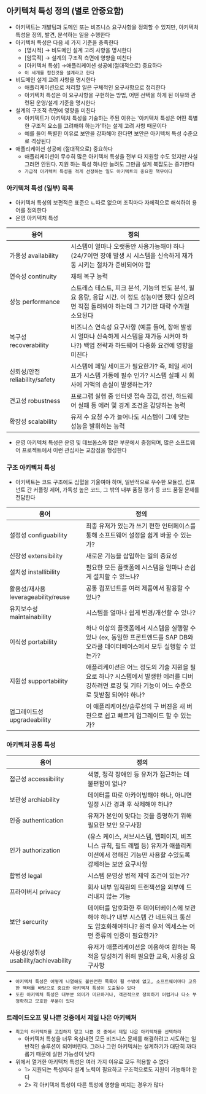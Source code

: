 ## 아키텍처 특성 정의 (별로 안중요함)

- 아키텍트는 개발팀과 도메인 또는 비즈니스 요구사항을 정의할 수 있지만, 아키텍처 특성을 정의, 발견, 분석하는 일을 수행한다
- 아키텍처 특성은 다음 세 가지 기준을 충족한다
    - [명시적] &rarr; 비도메인 설계 고려 사항을 명시한다
    - [암묵적] &rarr; 설계의 구조적 측면에 영향을 미친다
    - [아키텍처 특성] &rarr;애플리케이션 성공에(절대적으로) 중요하다
    - `이 세개를 합친것을 설계라고 한다 `
- 비도메인 설계 교려 사항을 명시한다
    - 애플리케이션으로 처리할 일은 구체적인 요구사항으로 정리한다
    - 아키텍처 특성은 이 요구사항을 구현하는 방법, 어떤 선택을 하게 된 이유와 관련된 운영/설계 기준을 명시한다
- 설계의 구조적 측면에 영향을 미친다
    - 아키텍트가 아키텍처 특성을 기술하는 주된 이유는 '아키텍처 특성은 어떤 특별한 구조적 요소를 고려해야 하는가'하는 설계 고려 사항 때문이다
    - 예를 들어 특별한 이유로 보안을 강화해야 한다면 보안은 아키텍처 특성 수준으로 격상된다
- 애플리케이션 성공에 (절대적으로) 중요하다
    - 애플리케이션이 무수히 많은 아키텍처 특성을 전부 다 지원할 수도 있지만 사실 그러면 안된다. 지원 하는 특성 하나만 늘려도 그만큼 설계 복잡도는 증가한다
    - `가급적 아키텍처 특성을 적게 선정하는 일도 아키텍트의 중요한 책무이다`

### 아키텍처 특성 (일부) 목록

- 아키텍처 특성의 보편적은 표준으 ㄴ따로 없으며 조직마다 자체적으로 해석하여 용어를 정의한다
- 운영 아키텍처 특성

| 용어                        | 정의                                                                                        |
|---------------------------|-------------------------------------------------------------------------------------------|
| 가용성 availability          | 시스템이 얼마나 오랫동안 사용가능해야 하나 (24/7이면 장애 발생 시 시스템을 신속하게 재가동 시키는 절차가 준비되어야 함                     |
| 연속성 continuity            | 재해 복구 능력                                                                                  |
| 성능 performance            | 스트레스 테스트, 피크 분석, 기능의 빈도 분석, 필요 용량, 응답 시간. 이 정도 성능이면 됐다 싶으려면 직접 돌려봐야 하는데 그 기기만 대략 수개월 소요된다 |
| 복구성 recoverability        | 비즈니스 연속성 요구사항 (예를 들어, 장애 발생시 얼마나 신속하게 시스템을 재가동 시켜야 하나?) 백업 전략과 하드웨어 다중화 요건에 영향을 미친다       |
| 신뢰성/안전 reliability/safety | 시스템에 페일 세이프가 필요한가? 즉, 페일 세이프가 시스템 가동에 필수 인가? 시스템 실패 시 회사에 거액의 손실이 발생하는가?                  |
| 견고성 robustness            | 프로그램 실행 중 인터넷 접속 끊김, 정전, 하드웨어 실패 등 에러 및 경계 조건을 감당하는 능력                                    |
| 확장성 scalability           | 유저 수 요청 수가 늘어나도 시스템이 그에 맞는 성능을 발휘하는 능력                                                    |

- 운영 아키텍처 특성은 운영 및 데브옵스와 많은 부분에서 중첩되며, 많은 소프트웨어 프로젝트에서 이런 관심사는 교참점을 형성한다

### 구조 아키텍처 특성

- 아키텍트는 코드 구조에도 심혈을 기울여야 하며, 일반적으로 우수한 모듈성, 컴포넌트 간 커플링 제어, 가독성 높은 코드, 그 밖의 내부 품질 평가 등 코드 품질 문제를 전담한다

| 용어                            | 정의                                                                                 |
|-------------------------------|------------------------------------------------------------------------------------|
| 설정성 configuability            | 최종 유저가 있는가 쓰기 편한 인터페이스를 통해 소프트웨어 설정을 쉽게 바꿀 수 있는가?                                  |
| 신장성 extensibility             | 새로운 기능을 삽입하는 일의 중요성                                                                |
| 설치성 installibility            | 필요한 모든 플랫폼에 시스템을 얼마나 손쉽게 설치할 수 있느나?                                                |
| 활용성/재사용 leverageability/reuse | 공통 컴포넌트를 여러 제품에서 활용할 수 있나?                                                         |
| 유지보수성 maintainability         | 시스템을 얼마나 쉽게 변경/개선할 수 있나?                                                           |
| 이식성 portability               | 하나 이상의 플랫폼에서 시스템을 실행할 수 있나 (ex, 동일한 프론트엔드를 SAP DB와 오라클 데이터베이스에서 모두 실행할 수 있는가?      |
| 지원성 supportability            | 애플리케이션은 어느 정도의 기술 지원을 필요로 하나? 시스템에서 발생한 에러를 디버깅하려면 로깅 및 기타 기능이 어느 수준으로 뒷받침 되어야 하나? |
| 업그레이드성 upgradeability         | 이 애플리케이션/솔루션의 구 버젼을 새 버젼으로 쉽고 빠르게 업그레이드 할 수 있는가?                                   |

### 아키텍처 공통 특성

| 용어                              | 정의                                                                                  |
|---------------------------------|-------------------------------------------------------------------------------------|
| 접근성 accessibility               | 색명, 청각 장애인 등 유저가 접근하는 데 불편함이 없나?                                                    |
| 보관성 archiability                | 데이터를 따로 아카이빙해야 하나, 아니면 일정 시간 경과 후 삭제해야 하나?                                          |
| 인증 authentication               | 유저가 본인이 맞다는 것을 증명하기 위해 필요한 보안 요구사항                                                  |
| 인가 authorization                | (유스 케이스, 서브시스템, 웹페이지, 비즈니스 큐칙, 필드 레벨 등) 유저가 애플리케이션에서 정해진 기능만 사용할 수있도록 강제하는 보안 요구사항  |
| 합법성 legal                       | 시스템 운영상 법적 제약 조건이 있는가?                                                              |
| 프라이버시 privacy                   | 회사 내부 임직원의 트랜잭션을 외부에 드러내지 않는 기능                                                     |
| 보안 sercurity                    | 데이터를 암호화한 후 데이터베이스에 보관해야 하나? 내부 시스템 간 네트워크 통신도 암호화해야하나? 원격 유저 엑세스는 어떤 종류의 인증이 필요한가? |
| 사용성/성취성 usability/achievability | 유저가 애플리케이션을 이용하여 원하는 목적을 당성하기 위해 필요한 교육, 사용성 요구사항                                   |

- `아키텍처 특성은 어떻게 나열해도 불완전한 목록이 될 수밖에 없고, 소프트웨어마다 고유한 팩터를 바탕으로 중요한 아키텍처 특성이 도출될수 있다`
- `또한 아키텍처 특성은 대부분 의미가 미묘하거나, 객관적으로 정의하기 어렵거나 다소 부정확하고 모호한 부분이 있다`

### 트레이드오프 및 나쁜 것중에서 제일 나은 아키텍처

- `최고의 아키텍처를 고집하지 말고 나쁜 것 중에서 제일 나은 아키텍처를 선택하라`
    - 아키텍처 특성을 너무 욕심내면 모든 비즈니스 문제를 해결하려고 시도하는 일반적인 솔루션이 되어버린다. 그러나 그런 아키텍처는 설계하기가 대단히 까다롭기 때문에 실현 가능성이 낮다
- 위에서 열거한 아키텍처 특성은 여러 가지 이유로 모두 적용할 수 없다
    - 1> 지원되는 특성마다 설계 노력이 필요하고 구조적으로도 지원이 가능해야 한다
    - 2> 각 아키텍처 특성이 다른 특성에 영향을 미치는 경우가 많다
 

